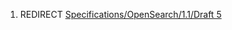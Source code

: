 1.  REDIRECT [Specifications/OpenSearch/1.1/Draft
    5](Specifications/OpenSearch/1.1/Draft_5 "wikilink")
